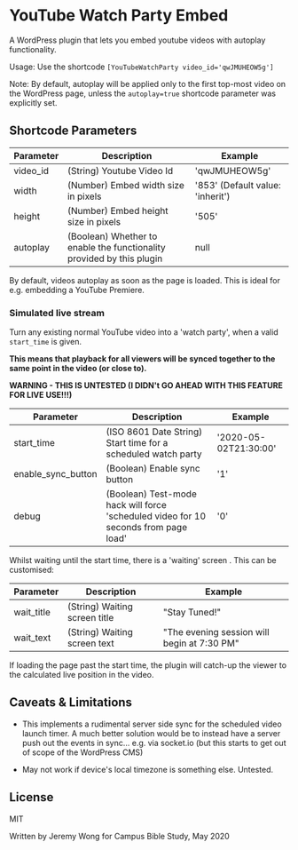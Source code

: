 # YouTube Watch Party Embed

A WordPress plugin that lets you embed youtube videos with autoplay functionality.

Usage: Use the shortcode `[YouTubeWatchParty video_id='qwJMUHEOW5g']`

Note: By default, autoplay will be applied only to the first top-most video on the WordPress page, unless the `autoplay=true` shortcode parameter was explicitly set.

## Shortcode Parameters

| Parameter          | Description | Example
| ------------------ | ----------- | -------
| video_id           | (String) Youtube Video Id | 'qwJMUHEOW5g'
| width              | (Number) Embed width size in pixels           | '853' (Default value: 'inherit')
| height             | (Number) Embed height size in pixels           | '505'
| autoplay             | (Boolean) Whether to enable the functionality provided by this plugin | null

By default, videos autoplay as soon as the page is loaded. This is ideal for e.g. embedding a YouTube Premiere.

### Simulated live stream

Turn any existing normal YouTube video into a 'watch party', when a valid `start_time` is given.

**This means that playback for all viewers will be synced together to the same point in the video (or close to).**

**WARNING - THIS IS UNTESTED (I DIDN't GO AHEAD WITH THIS FEATURE FOR LIVE USE!!!)**

| Parameter          | Description | Example
| ------------------ | ----------- | -------
| start_time         | (ISO 8601 Date String) Start time for a scheduled watch party   | '2020-05-02T21:30:00'
| enable_sync_button | (Boolean) Enable sync button | '1'
| debug              | (Boolean) Test-mode hack will force 'scheduled video for 10 seconds from page load' | '0'

Whilst waiting until the start time, there is a 'waiting' screen . This can be customised:

| Parameter          | Description | Example
| ------------------ | ----------- | -------
| wait_title         | (String) Waiting screen title | "Stay Tuned!"
| wait_text          | (String) Waiting screen text  | "The evening session will begin at 7:30 PM"

If loading the page past the start time, the plugin will catch-up the viewer to the calculated live position in the video.

## Caveats & Limitations

- This implements a rudimental server side sync for the scheduled video launch timer. A much better solution would be to instead have a server push out the events in sync... e.g. via socket.io (but this starts to get out of scope of the WordPress CMS)

- May not work if device's local timezone is something else. Untested.

## License

MIT

Written by Jeremy Wong for Campus Bible Study, May 2020